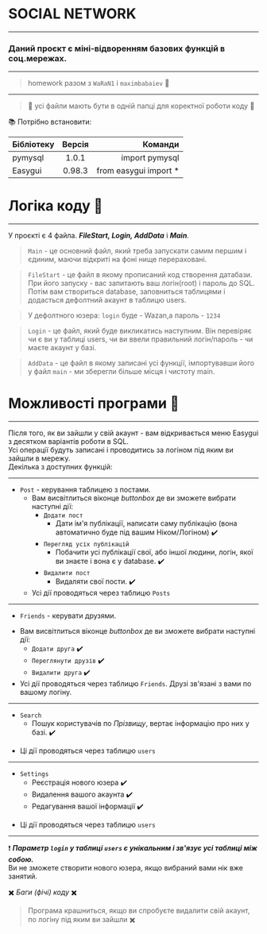 # SOCIAL NETWORK
****
### Даний проєкт є міні-відворенням базових функцій в соц.мережах.
****
>homework разом з `WaRaN1` і `maximbabaiev` :busts_in_silhouette:
****
>:eyes: усі файли мають бути в одній папці для коректної роботи коду :eyes:

:books: Потрібно встановити: 

| Бібліотекy| Версія | Команди|
|----------------|:---------:|----------------:|
| pymysql| 1.0.1 | import pymysql|
| Easygui | 0.98.3 | from easygui import * |

# Логіка коду :large_blue_diamond:
****
У проєкті є 4 файлa. ___FileStart, Login, AddData___ i ___Main___.

>`Main` - це основний файл, який треба запускати самим першим і єдиним, маючи відкриті на фоні нище перераховані.

>`FileStart` - це файл в якому прописаний код створення датабази.
>При його запуску - вас запитають ваш логін(root) і пароль до SQL. Потім вам створиться database, заповниться таблицями і додасться дефолтний акаунт в таблицю users.

>У дефолтного юзера: `login` буде - Wazan,а пароль - `1234`

>`Login` - це файл, який буде викликатись наступним. Він перевіряє чи є ви у таблиці users, чи ви ввели правильний логін/пароль - чи маєте акаунт у базі. 

>`AddData` - це файл в якому записані усі функції, імпортувавши його у файл `main` - ми зберегли більше місця і чистоту main.

# Можливості програми :large_blue_diamond:
****
Після того, як ви зайшли у свій акаунт - вам відкривається меню Easygui з десятком варіантів роботи в SQL.\
Усі операції будуть записані і проводитись за логіном під яким ви зайшли в мережу.\
Декілька з доступних функцій:
****
+ `Post` - керування таблицею з постами.
    - Вам висвітлиться віконце _buttonbox_ де ви зможете вибрати наступні дії:
        - `Додати пост`
            - Дати ім'я публікації, написати саму публікацію (вона автоматично буде під вашим Ніком/Логіном)  :heavy_check_mark: 
        - `Перегляд усіх публікацій`
            - Побачити усі публікації свої, або іншої людини, логін, якої ви знаєте і вона є у database. :heavy_check_mark: 
        - `Видалити пост`
            - Видаляти свої пости.  :heavy_check_mark: 
     - Усі дії проводяться через таблицю `Posts`
****
+ `Friends` - керувати друзями.
- Вам висвітлиться віконце _buttonbox_ де ви зможете вибрати наступні дії:
  - `Додати друга`  :heavy_check_mark: 
  - `Переглянути друзів`  :heavy_check_mark: 
  - `Видалити друга`  :heavy_check_mark: 
- Усі дії проводяться через таблицю `Friends`. Друзі зв'язані з вами по вашому логіну.
****
+ `Search`
  - Пошук користувачів по _Прізвищу_, вертає інформацію про них у базі.  :heavy_check_mark: 
 - Ці дії проводяться через таблицю `users`
****
+ `Settings`
  -  Реєстрація нового юзера :heavy_check_mark: 
  -  Видалення вашого акаунта  :heavy_check_mark: 
  -  Редагування вашої інформації  :heavy_check_mark: 
- Ці дії проводяться через таблицю `users`
****

:exclamation: ***Параметр `login` у таблиці `users` є унікальним і зв'язує усі таблиці між собою.*** \
Ви не зможете створити нового юзера, якщо вибраний вами нік вже занятий. 

 :heavy_multiplication_x: _Баги (фічі) коду_ :heavy_multiplication_x: 
>Програма крашниться, якщо ви спробуєте видалити свій акаунт, по логіну під яким ви зайшли :heavy_multiplication_x: 


